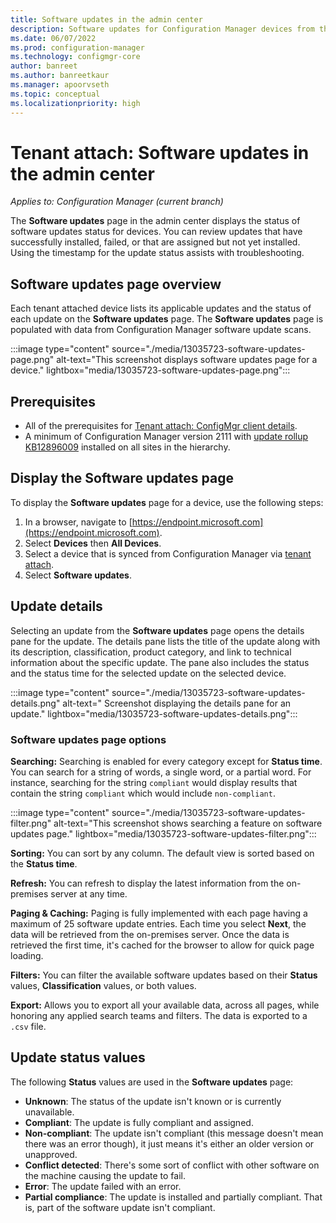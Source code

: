 ```yaml
---
title: Software updates in the admin center
description: Software updates for Configuration Manager devices from the admin center
ms.date: 06/07/2022
ms.prod: configuration-manager
ms.technology: configmgr-core
author: banreet
ms.author: banreetkaur
ms.manager: apoorvseth
ms.topic: conceptual
ms.localizationpriority: high
---
```

# Tenant attach: Software updates in the admin center
<!--13035723-->
*Applies to: Configuration Manager (current branch)*

The **Software updates** page in the admin center displays the status of software updates status for devices. You can review updates that have successfully installed, failed, or that are assigned but not yet installed. Using the timestamp for the update status assists with troubleshooting.

## Software updates page overview

Each tenant attached device lists its applicable updates and the status of each update on the **Software updates** page. The **Software updates** page is populated with data from Configuration Manager software update scans.

:::image type="content" source="./media/13035723-software-updates-page.png" alt-text="This screenshot displays software updates page for a device." lightbox="media/13035723-software-updates-page.png":::

## Prerequisites

- All of the prerequisites for [Tenant attach: ConfigMgr client details](client-details.md).
- A minimum of Configuration Manager version 2111 with [update rollup KB12896009](../hotfix/2111/12896009.md) installed on all sites in the hierarchy.


## Display the Software updates page

To display the **Software updates** page for a device, use the following steps:

1. In a browser, navigate to [https://endpoint.microsoft.com](https://endpoint.microsoft.com).
1. Select **Devices** then **All Devices**.
1. Select a device that is synced from Configuration Manager via [tenant attach](device-sync-actions.md).
1. Select **Software updates**.

## Update details

Selecting an update from the **Software updates** page opens the details pane for the update. The details pane lists the title of the update along with its description, classification, product category, and link to technical information about the specific update. The pane also includes the status and the status time for the selected update on the selected device.

:::image type="content" source="./media/13035723-software-updates-details.png" alt-text=" Screenshot displaying the details pane for an update." lightbox="media/13035723-software-updates-details.png":::

### Software updates page options

**Searching:** Searching is enabled for every category except for **Status time**. You can search for a string of words, a single word, or a partial word. For instance, searching for the string `compliant` would display results that contain the string `compliant` which would include `non-compliant`.

:::image type="content" source="./media/13035723-software-updates-filter.png" alt-text="This screenshot shows searching a feature on software updates page." lightbox="media/13035723-software-updates-filter.png":::

**Sorting:** You can sort by any column. The default view is sorted based on the **Status time**.

**Refresh:** You can refresh to display the latest information from the on-premises server at any time.

**Paging & Caching:** Paging is fully implemented with each page having a maximum of 25 software update entries. Each time you select **Next**, the data will be retrieved from the on-premises server. Once the data is retrieved the first time, it's cached for the browser to allow for quick page loading.

**Filters:** You can filter the available software updates based on their **Status** values, **Classification** values, or both values.

**Export:** Allows you to export all your available data, across all pages, while honoring any applied search teams and filters. The data is exported to a `.csv` file.

## Update status values

The following **Status** values are used in the **Software updates** page:

- **Unknown**: The status of the update isn't known or is currently unavailable.
- **Compliant**: The update is fully compliant and assigned.
- **Non-compliant**: The update isn't compliant (this message doesn't mean there was an error though), it just means it's either an older version or unapproved.
- **Conflict detected**: There's some sort of conflict with other software on the machine causing the update to fail.
- **Error**: The update failed with an error.
- **Partial compliance**: The update is installed and partially compliant. That is, part of the software update isn't compliant.
